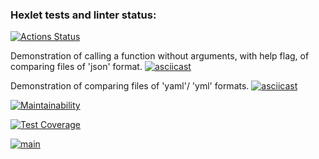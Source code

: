 ### Hexlet tests and linter status:
[![Actions Status](https://github.com/roza-ts/python-project-50/workflows/hexlet-check/badge.svg)](https://github.com/roza-ts/python-project-50/actions)

Demonstration of calling a function without arguments, with help flag, of comparing files of 'json' format.
[![asciicast](https://asciinema.org/a/558234.svg)](https://asciinema.org/a/558234)

Demonstration of comparing files of 'yaml'/ 'yml' formats.
[![asciicast](https://asciinema.org/a/559135.svg)](https://asciinema.org/a/559135)

[![Maintainability](https://api.codeclimate.com/v1/badges/c4c509708ac3d799361f/maintainability)](https://codeclimate.com/github/roza-ts/python-project-50/maintainability)

[![Test Coverage](https://api.codeclimate.com/v1/badges/c4c509708ac3d799361f/test_coverage)](https://codeclimate.com/github/roza-ts/python-project-50/test_coverage)

[![main](https://github.com/roza-ts/python-project-50/actions/workflows/main.yml/badge.svg)](https://github.com/roza-ts/python-project-50/actions/workflows/main.yml)
